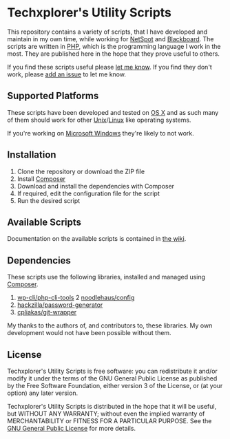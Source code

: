 # Techxplorer's Utility Scripts #
This repository contains a variety of scripts, that I have developed and maintain in my own time, while working for [NetSpot](http://netspot.com.au/) and [Blackboard](http://anz.blackboard.com/sites/international/globalmaster/). The scripts are written in [PHP](http://en.wikipedia.org/wiki/PHP), which is the programming language I work in the most. They are published here in the hope that they prove useful to others.

If you find these scripts useful please [let me know](https://github.com/techxplorer/). If you find they don't work, please [add an issue](https://github.com/techxplorer/techxplorer-utils/issues) to let me know.

## Supported Platforms ##
These scripts have been developed and tested on [OS X](http://en.wikipedia.org/wiki/OS_X) and as such many of them should work for other [Unix](http://en.wikipedia.org/wiki/Unix)/[Linux](http://en.wikipedia.org/wiki/Linux) like operating systems.

If you're working on [Microsoft Windows](http://en.wikipedia.org/wiki/Microsoft_Windows) they're likely to not work.

## Installation ##
1. Clone the repository or download the ZIP file
2. Install [Composer](http://getcomposer.org/)
3. Download and install the dependencies with Composer
4. If required, edit the configuration file for the script
5. Run the desired script

## Available Scripts ##
Documentation on the available scripts is contained in [the wiki](https://github.com/techxplorer/techxplorer-utils/wiki).

## Dependencies ##
These scripts use the following libraries, installed and managed using [Composer](https://getcomposer.org/).

1. [wp-cli/php-cli-tools](https://github.com/wp-cli/php-cli-tools)
2  [noodlehaus/config](https://github.com/noodlehaus/config)
3. [hackzilla/password-generator](https://github.com/hackzilla/password-generator)
4. [cpliakas/git-wrapper](https://github.com/cpliakas/git-wrapper)

My thanks to the authors of, and contributors to, these libraries. My own development would not have been possible without them.

## License ##

Techxplorer's Utility Scripts is free software: you can redistribute it and/or modify it under the terms of the GNU General Public License as published by the Free Software Foundation, either version 3 of the License, or (at your option) any later version.

Techxplorer's Utility Scripts is distributed in the hope that it will be useful, but WITHOUT ANY WARRANTY; without even the implied warranty of MERCHANTABILITY or FITNESS FOR A PARTICULAR PURPOSE. See the [GNU General Public License](http://www.gnu.org/copyleft/gpl.html) for more details.